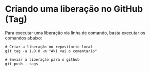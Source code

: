 # Criando uma liberação no GitHub (Tag)

Para executar uma liberação via linha de comando, basta executar os comandos abaixo:

    # Criar a liberação no repositorio local
    git tag -a 1.0.0 -m "Aki vai o comentario"

    # Enviar a liberação para o github
    git push --tags